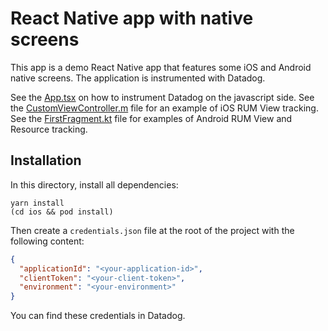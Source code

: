 # React Native app with native screens

This app is a demo React Native app that features some iOS and Android native screens.
The application is instrumented with Datadog.

See the [App.tsx](./App.tsx) on how to instrument Datadog on the javascript side.
See the [CustomViewController.m](./ios/ReactNativeWithIOSScreen/CustomViewController.m) file for an example of iOS RUM View tracking.
See the [FirstFragment.kt](./android/app/src/main/java/com/reactnativewithiosscreen/FirstFragment.kt) file for examples of Android RUM View and Resource tracking.

## Installation

In this directory, install all dependencies:

```shell
yarn install
(cd ios && pod install)
```

Then create a `credentials.json` file at the root of the project with the following content:

```json
{
  "applicationId": "<your-application-id>",
  "clientToken": "<your-client-token>",
  "environment": "<your-environment>"
}
```

You can find these credentials in Datadog.
